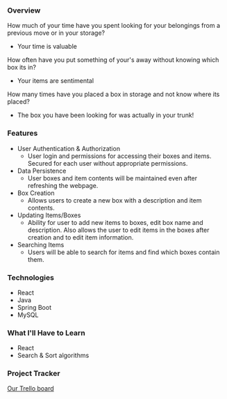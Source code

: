 ### Overview
How much of your time have you spent looking for your belongings from a previous move or in your storage?
- Your time is valuable

How often have you put something of your's away without knowing which box its in?
- Your items are sentimental

How many times have you placed a box in storage and not know where its placed?
- The box you have been looking for was actually in your trunk!
### Features
- User Authentication & Authorization
  - User login and permissions for accessing their boxes and items. Secured for each user without appropriate permissions.
- Data Persistence
  - User boxes and item contents will be maintained even after refreshing the webpage.
- Box Creation
  - Allows users to create a new box with a description and item contents.
- Updating Items/Boxes
  - Ability for user to add new items to boxes, edit box name and description. Also allows the user to edit items in the boxes after creation and to edit item information.
- Searching Items
  - Users will be able to search for items and find which boxes contain them.
### Technologies
- React
- Java
- Spring Boot
- MySQL
### What I'll Have to Learn
- React
- Search & Sort algorithms
### Project Tracker
[Our Trello board](https://trello.com/b/x4vefHy2/box-project)
